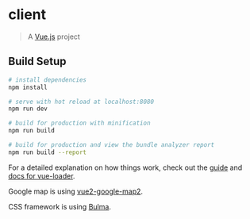 # client

> A [Vue.js](https://vuejs.org/) project

## Build Setup

``` bash
# install dependencies
npm install

# serve with hot reload at localhost:8080
npm run dev

# build for production with minification
npm run build

# build for production and view the bundle analyzer report
npm run build --report
```

For a detailed explanation on how things work, check out the [guide](http://vuejs-templates.github.io/webpack/) and [docs for vue-loader](http://vuejs.github.io/vue-loader).

Google map is using [vue2-google-map2](https://github.com/xkjyeah/vue-google-maps).

CSS framework is using [Bulma](https://bulma.io/documentation/overview/start/).
